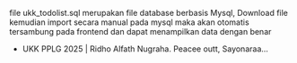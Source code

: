 file ukk_todolist.sql merupakan file database berbasis Mysql, Download file kemudian import secara manual pada mysql maka akan otomatis tersambung pada frontend dan dapat menampilkan data dengan benar

- UKK PPLG 2025 | Ridho Alfath Nugraha.
Peacee outt, Sayonaraa...
